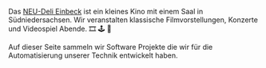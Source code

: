 Das [NEU-Deli Einbeck](https://neu-deli.de) ist ein kleines Kino mit einem Saal in Südniedersachsen.
Wir veranstalten klassische Filmvorstellungen, Konzerte und Videospiel Abende. 🎞 🕹 🎥

Auf dieser Seite sammeln wir Software Projekte die wir für die Automatisierung unserer Technik
entwickelt haben.

